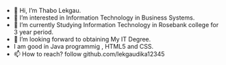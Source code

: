 - 👋 Hi, I’m Thabo Lekgau. 
- 👀 I’m interested in Information Technology in Business Systems.  
- 🌱 I’m currently Studying Information Technology in Rosebank college for 3 year period.
- 💞️ I’m looking forward to obtaining My IT Degree.
- I am good in Java programmig , HTML5 and CSS.
- 📫 How to reach? follow github.com/lekgaudika12345 

<!---
LekgauDika12345/LekgauDika12345 is a ✨ special ✨ repository because its `README.md` (this file) appears on your GitHub profile.
You can click the Preview link to take a look at your changes.
--->
